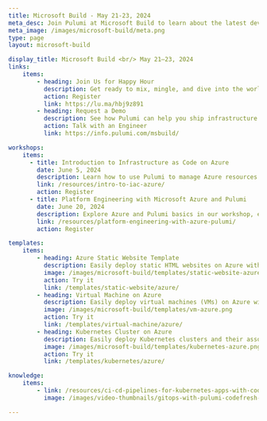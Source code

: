 ```yaml
---
title: Microsoft Build - May 21-23, 2024
meta_desc: Join Pulumi at Microsoft Build to learn about the latest developments in infrastructure as code. Meet us at booth FP61, May 21-23, 2024
meta_image: /images/microsoft-build/meta.png
type: page
layout: microsoft-build

display_title: Microsoft Build <br/> May 21–23, 2024
links:
    items:
        - heading: Join Us for Happy Hour
          description: Get ready to mix, mingle, and dive into the world of AI infrastructure at our Happy Hour after Microsoft Build Day 2, hosted by Pulumi and Pinecone! May 22, 6:00 PM PDT at Stoup Brewing in Capitol Hill.
          action: Register
          link: https://lu.ma/hbj9z891
        - heading: Request a Demo
          description: See how Pulumi can help you ship infrastructure faster, and manage your Azure resources at scale. Ready for a change?
          action: Talk with an Engineer
          link: https://info.pulumi.com/msbuild/

workshops:
    items:
      - title: Introduction to Infrastructure as Code on Azure
        date: June 5, 2024
        description: Learn how to use Pulumi to manage Azure resources in TypeScript
        link: /resources/intro-to-iac-azure/
        action: Register
      - title: Platform Engineering with Microsoft Azure and Pulumi
        date: June 20, 2024
        description: Explore Azure and Pulumi basics in our workshop, empowering platform engineering teams to swiftly deploy cloud resources and accelerate their IaC initiatives.
        link: /resources/platform-engineering-with-azure-pulumi/
        action: Register

templates:
    items:
        - heading: Azure Static Website Template
          description: Easily deploy static HTML websites on Azure with Pulumi Static Website templates.
          image: /images/microsoft-build/templates/static-website-azure.png
          action: Try it
          link: /templates/static-website/azure/
        - heading: Virtual Machine on Azure
          description: Easily deploy virtual machines (VMs) on Azure with Pulumi Virtual Machine templates.
          image: /images/microsoft-build/templates/vm-azure.png
          action: Try it
          link: /templates/virtual-machine/azure/
        - heading: Kubernetes Cluster on Azure
          description: Easily deploy Kubernetes clusters and their associated infrastructure on Azure with Pulumi K8s templates.
          image: /images/microsoft-build/templates/kubernetes-azure.png
          action: Try it
          link: /templates/kubernetes/azure/

knowledge:
    items:
        - link: /resources/ci-cd-pipelines-for-kubernetes-apps-with-codefresh/
          image: /images/video-thumbnails/gitops-with-pulumi-codefresh-thumbnail.png

---
```

